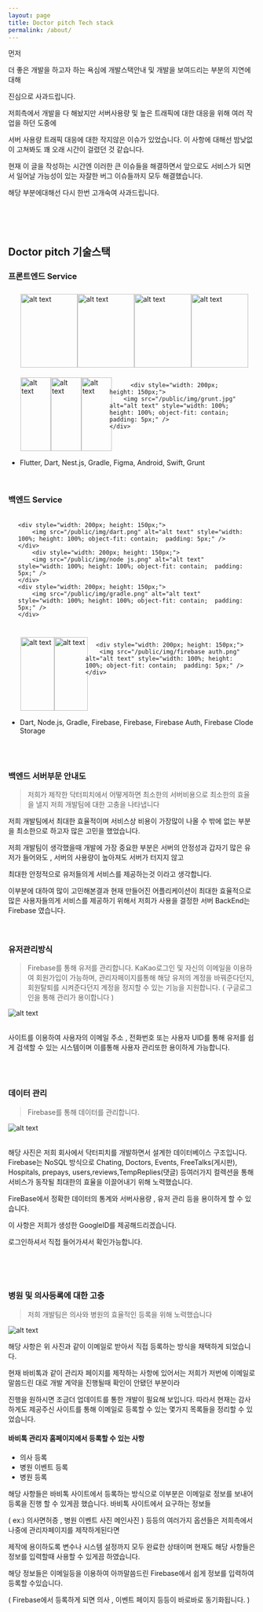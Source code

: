 ```yaml
---
layout: page
title: Doctor pitch Tech stack
permalink: /about/
---
```


먼저

 더 좋은 개발을 하고자 하는 욕심에
개발스택안내 및 개발을 보여드리는 부분의 지연에 대해

 진심으로 사과드립니다.


저희측에서 개발을 다 해놨지만
  서버사용량 및 높은 트래픽에 대한
 대응을 위해 여러 작업을 하던 도중에

 서버 사용량 트래픽 대응에 대한 작지않은 이슈가 있었습니다.
이 사항에 대해선 밤낮없이 고쳐봐도 꽤 오래 시간이 걸렸던 것 같습니다.

현재 이 글을 작성하는 시간엔 이러한 큰 이슈들을 해결하면서 앞으로도
서비스가 되면서 일어날 가능성이 있는 자잘한 버그 이슈들까지 모두 해결했습니다.


 해당 부분에대해선 다시 한번 고개숙여 사과드립니다.


<br><br><br>





## Doctor pitch 기술스택
### 프론트엔드 Service
<div style="display: flex; justify-content: space-between; max-width: 600px; margin: 20px;">
     <div style="width: 200px; height: 150px;">
        <img src="/public/img/icon_flutter_dk-blue.png" alt="alt text" style="width: 100%; height: 100%; object-fit: contain;  padding: 5px;" />
    </div>  
     <div style="width: 200px; height: 150px;">
        <img src="/public/img/dart.png" alt="alt text" style="width: 100%; height: 100%; object-fit: contain;  padding: 5px;" />
    </div>
         <div style="width: 200px; height: 150px;">
        <img src="/public/img/nestjs.png" alt="alt text" style="width: 100%; height: 100%; object-fit: contain;  padding: 5px;" />
    </div>

 <div style="width: 200px; height: 150px;">
        <img src="/public/img/gradle.png" alt="alt text" style="width: 100%; height: 100%; object-fit: contain;  padding: 5px;" />
    </div>
    
</div>

<div style="display: flex; justify-content: space-between; max-width: 600px; margin: 20px;">
     <div style="width: 200px; height: 150px;">
        <img src="/public/img/figma.png" alt="alt text" style="width: 100%; height: 100%; object-fit: contain;  padding: 5px;" />
    </div>
     <div style="width: 200px; height: 150px;">
        <img src="/public/img/android.png" alt="alt text" style="width: 100%; height: 100%; object-fit: contain;  padding: 5px;" />
    </div>
     <div style="width: 200px; height: 150px;">
        <img src="/public/img/swift.png" alt="alt text" style="width: 100%; height: 100%; object-fit: contain;  padding: 5px;" />
    </div>

          <div style="width: 200px; height: 150px;">
        <img src="/public/img/grunt.jpg" alt="alt text" style="width: 100%; height: 100%; object-fit: contain;  padding: 5px;" />
    </div>

    
</div>

- Flutter, Dart, Nest.js, Gradle, Figma, Android, Swift, Grunt
    
<br>






### 백엔드 Service

<div style="display: flex; justify-content: space-between; max-width: 600px; margin: 20px;">
  
    <div style="width: 200px; height: 150px;">
        <img src="/public/img/dart.png" alt="alt text" style="width: 100%; height: 100%; object-fit: contain;  padding: 5px;" />
    </div>
        <div style="width: 200px; height: 150px;">
        <img src="/public/img/node js.png" alt="alt text" style="width: 100%; height: 100%; object-fit: contain;  padding: 5px;" />
    </div>
    <div style="width: 200px; height: 150px;">
        <img src="/public/img/gradle.png" alt="alt text" style="width: 100%; height: 100%; object-fit: contain;  padding: 5px;" />
    </div>
</div>



<div style="display: flex; justify-content: space-between; max-width: 600px; margin: 20px;">
    <div style="width: 200px; height: 150px;">
        <img src="/public/img/firebase.png" alt="alt text" style="width: 100%; height: 100%; object-fit: contain;  padding: 5px;" />
    </div>
     <div style="width: 200px; height: 150px;">
        <img src="/public/img/firebase cloudstorage.png" alt="alt text" style="width: 100%; height: 100%; object-fit: contain;  padding: 5px;" />
    </div>

       <div style="width: 200px; height: 150px;">
        <img src="/public/img/firebase auth.png" alt="alt text" style="width: 100%; height: 100%; object-fit: contain;  padding: 5px;" />
    </div>
</div>

- Dart, Node.js, Gradle, Firebase, Firebase, Firebase Auth,  Firebase Clode Storage






<!-- The rest of the content remains the same as provided -->


<br>
<br>

### 백엔드 서버부문 안내도

> 저희가 제작한 닥터피치에서 어떻게하면 최소한의 서버비용으로 최소한의 효율을 낼지 저희 개발팀에 대한 고충을 나타냅니다


저희 개발팀에서 최대한 효율적이며 서비스상 비용이 가장많이 나올 수 밖에 없는 부분을 최소한으로 하고자 많은 고민을 했었습니다.


저희 개발팀이 생각했을때 개발에 가장 중요한 부분은 서버의 안정성과 갑자기 많은 유저가 들어와도 , 서버의 사용량이 높아져도 서버가 터지지 않고 

최대한 안정적으로 유저들의게 서비스를 제공하는것 이라고 생각합니다. 

이부분에 대하여 많이 고민해본결과
현재 만들어진 어플리케이션이 최대한 효율적으로 많은 사용자들의게 서비스를 제공하기 위해서 저희가 사용을 결정한 서버 BackEnd는 Firebase 였습니다. 
<br><br><br>

### 유저관리방식
> Firebase를 통해 유저를 관리합니다. KaKao로그인 및 자신의 이메일을 이용하여 회원가입이 가능하며, 관리자페이지를통해 해당 유저의 계정을 바꿔준다던지, 회원탈퇴를 시켜준다던지 계정을 정지할 수 있는 기능을 지원합니다. ( 구글로그인을 통해 관리가 용이합니다 )

![alt text](/public/img/authScreen.png)

<br>
사이트를 이용하여 사용자의 이메일 주소 , 전화번호 또는 사용자 UID를 통해 유저를 쉽게 검색할 수 있는 시스템이며 이를통해 사용자 관리또한 용이하게 가능합니다.

<br><br>

### 데이터 관리
> Firebase를 통해 데이터를 관리합니다.


![alt text](/public/img/DB.png)

<br>
해당 사진은 저희 회사에서 닥터피치를 개발하면서 설계한 데이터베이스 구조입니다. Firebase는 NoSQL 방식으로
Chating, Doctors, Events, FreeTalks(게시판), Hospitals, prepays,
users,reviews,TempReplies(댓글) 등여러가지 컬렉션을 통해 서비스가 동작될 최대한의 효율을 이끌어내기 위해 노력했습니다.

FireBase에서 정확한 데이터의 통계와 서버사용량 , 유저 관리 등을 용이하게 할 수 있습니다. 

이 사항은 저희가 생성한 GoogleID를 제공해드리겠습니다.

 로그인하셔서 직접 들어가셔서 확인가능합니다.





<br>
<br>
<br>



### 병원 및 의사등록에 대한 고충
> 저희 개발팀은 의사와 병원의 효율적인 등록을 위해 노력했습니다 

![alt text](/public/img/scrennshot.png)


해당 사항은 위 사진과 같이 이메일로 받아서 직접 등록하는 방식을 채택하게 되었습니다.

 현재 바비톡과 같이 관리자 페이지를 제작하는 사항에 있어서는 저희가 저번에 이메일로 말씀드린 대로 개발 계약을 진행될때 확인이 안됐던 부분이라 
 
 진행을 원하시면 조금더 업데이트를 통한 개발이 필요해 보입니다.
 따라서 현재는 감사하게도 제공주신 사이트를 통해 이메일로 등록할 수 있는 몇가지 목록들을 정리할 수 있었습니다.
 


#### 바비톡 관리자 홈페이지에서 등록할 수 있는 사항 
  - 의사 등록
  - 병원 이벤트 등록
  - 병원 등록

해당 사항들은 바비톡 사이트에서 등록하는 방식으로 이부분은 이메일로 정보를 보내어 등록을 진행 할 수 있게끔 했습니다. 바비톡 사이트에서 요구하는 정보들 

( ex:) 의사면허증 , 병원 이벤트 사진 메인사진 ) 등등의 여러가지 옵션들은 저희측에서 나중에 관리자페이지를 제작하게된다면

 제작에 용이하도록 변수나 시스템 설정까지 모두 완료한 상태이며 현재도 해당 사항들은 정보를 입력할때 사용할 수 있게끔 하였습니다.

 해당 정보들은 이메일등을 이용하여 아까말씀드린 Firebase에서 쉽게 정보를 입력하여 등록할 수있습니다.
 
  ( Firebase에서 등록하게 되면 의사 , 이벤트 페이지 등등이 바로바로 동기화됩니다. )
